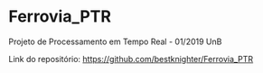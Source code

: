# Ferrovia_PTR
Projeto de Processamento em Tempo Real - 01/2019 UnB

Link do repositório: https://github.com/bestknighter/Ferrovia_PTR